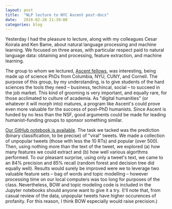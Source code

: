 ```yaml
---
layout: post
title:  "NLP lecture to NYC Ascent post-docs"
date:   2016-02-28 21:39:00
categories: blog
---
```


Yesterday I had the pleasure to lecture, along with my colleagues Cesar Koirala and Ken Bame, about natural language processing and machine learning. We focused on three areas, with particular respect paid to natural language data: obtaining and processing, feature extraction, and machine learning.

The group to whom we lectured, [Ascent fellows](http://www.nycascent.org/), was interesting, being made up of science PhDs from Columbia, NYU, CUNY, and Cornell. The purpose of this group, by my understanding, is to give students of the hard sciences the tools they need – business, techincal, social – to succeed in the job market. This kind of grooming is very important, and equally rare, for those acclimated to culture of academia. As "digital humanities" (or whatever it will morph into) matures, a program like Ascent's could prove even more valuable for the success of post–PhD humanists. Since Ascent is funded by no less than the NSF, good arguments could be made for leading humanist–funding groups to sponsor something similar.

[Our GitHub notebook is available](https://github.com/kylepjohnson/lecture_nyc_ascent). The task we tacked was the prediction (binary classification, to be precise) of "viral" tweets. We made a collection of unpopular tweets (those with less the 10 RTs) and popular (over 500). Then, using nothing more than the text of the tweet, we explored (a) how many features we could extract and (b) how well various algorthms performed. To our pleasant surprise, using only a tweet's text, we came to an 84% precision and 85% recall (random forest and decision tree did equally well). Results would surely be improved were we to leverage two valuable feature sets – bag of words and topic modelling – however processing time on our local computers was too long for purposes of the class. Nevertheless, BOW and topic modeling code is included in the Jupyter notebooks should anyone want to give it a try. (I'll note that, from casual review of the data, unpopular tweets have higher occurences of profanity. For this reason, I think BOW especially would raise precision.)
